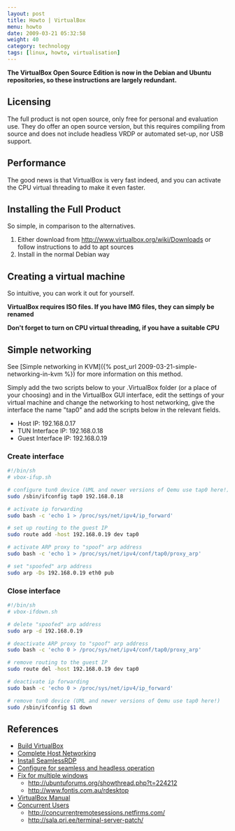 ```yaml
---
layout: post
title: Howto | VirtualBox
menu: howto
date: 2009-03-21 05:32:58
weight: 40
category: technology
tags: [linux, howto, virtualisation]
---
```


**The VirtualBox Open Source Edition is now in the Debian and Ubuntu repositories, so these instructions are largely redundant.**

## Licensing

The full product is not open source, only free for personal and evaluation use. They do offer an open source version, but this requires compiling from source and does not include headless VRDP or automated set-up, nor USB support.

<!--more-->

## Performance

The good news is that VirtualBox is very fast indeed, and you can activate the CPU virtual threading to make it even faster.

## Installing the Full Product

So simple, in comparison to the alternatives.

 1. Either download from http://www.virtualbox.org/wiki/Downloads or follow instructions to add to apt sources
 2. Install in the normal Debian way

## Creating a virtual machine

So intuitive, you can work it out for yourself.

**VirtualBox requires ISO files. If you have IMG files, they can simply be renamed**

**Don't forget to turn on CPU virtual threading, if you have a suitable CPU**

## Simple networking

See [Simple networking in KVM]({% post_url 2009-03-21-simple-networking-in-kvm %}) for more information on this method.

Simply add the two scripts below to your .VirtualBox folder (or a place of your choosing) and in the VirtualBox GUI interface, edit the settings of your virtual machine and change the networking to host networking, give the interface the name "tap0" and add the scripts below in the relevant fields.

   * Host IP: 192.168.0.17
   * TUN Interface IP: 192.168.0.18
   * Guest Interface IP: 192.168.0.19

### Create interface

```sh
#!/bin/sh
# vbox-ifup.sh

# configure tun0 device (UML and newer versions of Qemu use tap0 here!)
sudo /sbin/ifconfig tap0 192.168.0.18

# activate ip forwarding
sudo bash -c 'echo 1 > /proc/sys/net/ipv4/ip_forward'

# set up routing to the guest IP
sudo route add -host 192.168.0.19 dev tap0

# activate ARP proxy to "spoof" arp address
sudo bash -c 'echo 1 > /proc/sys/net/ipv4/conf/tap0/proxy_arp'

# set "spoofed" arp address
sudo arp -Ds 192.168.0.19 eth0 pub
```

### Close interface

```sh
#!/bin/sh
# vbox-ifdown.sh

# delete "spoofed" arp address
sudo arp -d 192.168.0.19

# deactivate ARP proxy to "spoof" arp address
sudo bash -c 'echo 0 > /proc/sys/net/ipv4/conf/tap0/proxy_arp'

# remove routing to the guest IP
sudo route del -host 192.168.0.19 dev tap0

# deactivate ip forwarding
sudo bash -c 'echo 0 > /proc/sys/net/ipv4/ip_forward'

# remove tun0 device (UML and newer versions of Qemu use tap0 here!)
sudo /sbin/ifconfig $1 down
```

## References

   * [Build VirtualBox](https://help.ubuntu.com/community/VirtualBox#head-ac88c03223e773c78dbb46b4b13c109de1143a03)
   * [Complete Host Networking](http://ubuntuforums.org/archive/index.php/t-346185.html)
   * [Install SeamlessRDP](http://www.cendio.com/seamlessrdp/)
   * [Configure for seamless and headless operation](http://ubuntuforums.org/showthread.php?t=433359)
   * [Fix for multiple windows](http://ubuntuforums.org/showthread.php?t=433359&page=11)
      * http://ubuntuforums.org/showthread.php?t=224212
      * http://www.fontis.com.au/rdesktop
   * [VirtualBox Manual](http://www.virtualbox.org/download/UserManual.pdf)
   * [Concurrent Users](http://sig9.com/articles/concurrent-remote-desktop)
      * http://concurrentremotesessions.netfirms.com/
      * http://sala.pri.ee/terminal-server-patch/
